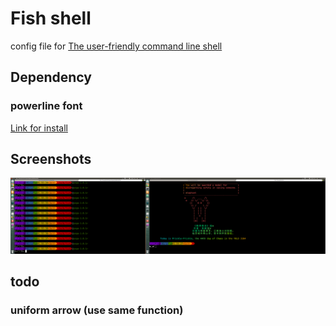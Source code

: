 # Fish shell
config file for [The user-friendly command line shell](http://fishshell.com/)

## Dependency

### powerline font

[Link for install](https://askubuntu.com/questions/283908/how-can-i-install-and-use-powerline-plugin)

## Screenshots
![](./fish.png)

## todo
### uniform arrow (use same function)

